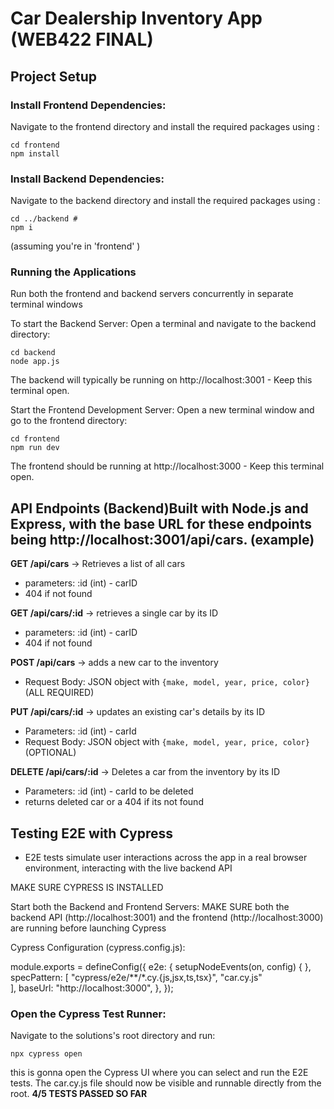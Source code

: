 # Car Dealership Inventory App (WEB422 FINAL)

## Project Setup

### Install Frontend Dependencies:
Navigate to the frontend directory and install the required packages using :
```
cd frontend
npm install
```

### Install Backend Dependencies:
Navigate to the backend directory and install the required packages using :
```
cd ../backend #
npm i
```
(assuming you're in 'frontend' )


### Running the Applications
Run both the frontend and backend servers concurrently in separate terminal windows

To start the Backend Server:
Open a terminal and navigate to the backend directory:
```
cd backend
node app.js 
```

The backend will typically be running on http://localhost:3001 - Keep this terminal open.

Start the Frontend Development Server:
Open a new terminal window and go to the frontend directory:
```
cd frontend
npm run dev
```


The frontend should  be running at http://localhost:3000 - Keep this terminal open.

## API Endpoints (Backend)Built with Node.js and Express, with the base URL for these endpoints being http://localhost:3001/api/cars. (example)

**GET /api/cars** -> Retrieves a list of all cars
- parameters: :id (int) - carID
- 404 if not found

**GET /api/cars/:id** -> retrieves a single car by its ID
- parameters: :id (int) - carID
- 404 if not found
  
**POST /api/cars** -> adds a new car to the inventory
- Request Body: JSON object with ```{make, model, year, price, color}``` (ALL REQUIRED)

**PUT /api/cars/:id** -> updates an existing car's details by its ID
- Parameters: :id (int) - carId
- Request Body: JSON object with ```{make, model, year, price, color}``` (OPTIONAL)

**DELETE /api/cars/:id** -> Deletes a car from the inventory by its ID
- Parameters: :id (int) - carId to be deleted
- returns deleted car or a 404 if its not found

## Testing E2E with Cypress
- E2E tests simulate user interactions across the app in a real browser environment, interacting with the live backend API

MAKE SURE CYPRESS IS INSTALLED 

Start both the Backend and Frontend Servers: MAKE SURE both the backend API (http://localhost:3001) and the frontend (http://localhost:3000) are running before launching Cypress

Cypress Configuration (cypress.config.js):

module.exports = defineConfig({
  e2e: {
    setupNodeEvents(on, config) {
    },
    specPattern: [
      "cypress/e2e/**/*.cy.{js,jsx,ts,tsx}", 
      "car.cy.js"                           
    ],
    baseUrl: "http://localhost:3000", 
  },
});

### Open the Cypress Test Runner:
Navigate to the solutions's root directory and run:
```
npx cypress open
```

this is gonna open the Cypress UI where you can select and run the E2E tests. The car.cy.js file should now be visible and runnable directly from the root.
**4/5 TESTS PASSED SO FAR**